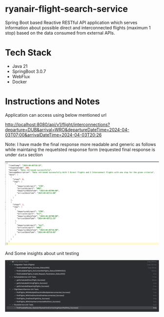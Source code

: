 # ryanair-flight-search-service
Spring Boot based Reactive RESTful API application which serves information about possible direct and interconnected flights (maximum 1 stop) based on the data consumed from external APIs.

# Tech Stack
- Java 21
- SpringBoot 3.0.7
- WebFlux
- Docker

# Instructions and Notes
Application can access using below mentioned url

[http://localhost:8080/api/v1/flight/interconnections?departure=DUB&arrival=WRO&departureDateTime=2024-04-03T07:00&arrivalDateTime=2024-04-03T20:26
](http://localhost:8080/api/v1/flight/interconnections?departure=STN&arrival=WRO&departureDateTime=2024-04-03T07:00&arrivalDateTime=2024-04-03T19:26)


Note: I have made the final response more readable and generic as follows while maintaing the requetsted response form (requested final response is under `data` section

![screenshot](scr_cpt.jpg)

And Some insights about unit testing

![screenshot](ut_test.jpg)

